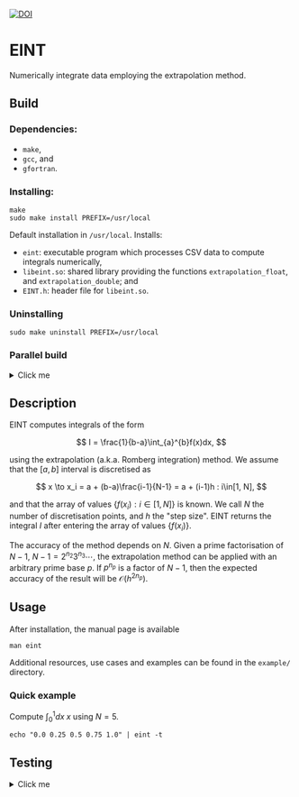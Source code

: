 [![DOI](https://zenodo.org/badge/DOI/10.5281/zenodo.17390545.svg)](https://doi.org/10.5281/zenodo.17390545)
# EINT

Numerically integrate data employing the extrapolation method.

## Build

### Dependencies:
- ``make``,
- ``gcc``, and
- ``gfortran``.

### Installing:
```
make
sudo make install PREFIX=/usr/local
```
Default installation in ``/usr/local``. Installs:
- ``eint``: executable program which processes CSV data to compute integrals numerically,
- ``libeint.so``: shared library providing the functions ``extrapolation_float``, and ``extrapolation_double``; and
- ``EINT.h``: header file for ``libeint.so``.
### Uninstalling
```
sudo make uninstall PREFIX=/usr/local
```

### Parallel build

<details>
<summary>Click me</summary>

We provide a makefile for a OpenMP-parallelised build. The parallelisation target is the computation of the trapezoidal rule sums.

To employ this option, use
```
cp profiles/parallel.make Makefile
```
and then follow the instructions for a regular installation.

</details>

## Description

EINT computes integrals of the form

$$
I = \frac{1}{b-a}\int_{a}^{b}f(x)dx,
$$

using the extrapolation (a.k.a. Romberg integration) method. We assume that the $[a, b]$ interval is discretised as

$$
x \to x_i = a + (b-a)\frac{i-1}{N-1} = a + (i-1)h : i\in[1, N],
$$

and that the array of values $`\{f(x_i): i\in[1, N]\}`$ is known. We call $N$ the number of discretisation points, and $h$ the "step size". EINT returns the integral $I$ after entering the array of values $`\{f(x_i)\}`$.

The accuracy of the method depends on $N$. Given a prime factorisation of $N-1$, $N-1 = 2^{n_2}3^{n_3}\cdots$, the extrapolation method can be applied with an arbitrary prime base $p$. If $p^{n_p}$ is a factor of $N-1$, then the expected accuracy of the result will be $\mathcal{O}(h^{2n_p})$.

## Usage

After installation, the manual page is available

```
man eint
```

Additional resources, use cases and examples can be found in the ``example/`` directory.

### Quick example

Compute $`\int_0^1 dx\; x`$ using $N = 5$.
```
echo "0.0 0.25 0.5 0.75 1.0" | eint -t
```

## Testing

<details>
<summary>Click me</summary>

### Dependencies:

- ``make``,
- ``gcc``,
- ``gfortran``,
- ``clang``,
- ``clang-format`` (>= ``v20.1``),
- ``clang-tidy`` (>= ``v20.1``),
- ``fypp``,
- ``pre-commit``,
- ``valgrind``,
- ``gcov``,
- ``lcov``, and
- ``genhtml``.

Install ``pre-commit``:
```
pre-commit install
```

Updating the source code:
```
fypp src/EINT_Core.fypp src/EINT_Core.F90
fypp src/Prime_Factors.fypp src/Prime_Factors.F90
```

Testing:
```
make test
```

``LCOV`` report:
```
firefox test/report/index.html
```

``valgrind`` runs (serial and parallel):
```
code test/report/valgrind_s_run.log
code test/report/valgrind_p_run.log
```

Static analysis:
```
make static_analysis
code test/static_analysis_reports/*.rpt
```
</details>
